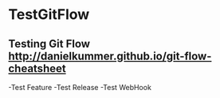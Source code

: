 # TestGitFlow
Testing Git Flow http://danielkummer.github.io/git-flow-cheatsheet
--
-Test Feature
-Test Release
-Test WebHook
